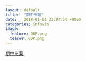 ```yaml
---  
layout: default  
title:  "期中专题"  
date:   2018-01-01 22:07:50 +0800  
categories: infovis
image:
  feature: GDP.png
  teaser: GDP.png
---  
```


<a href="/infovis/P组/P组.html">期中专案</a>
